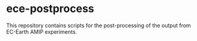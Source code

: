 # ece-postprocess
This repository contains scripts for the post-processing of the output from EC-Earth AMIP experiments.
<br />
<br />
